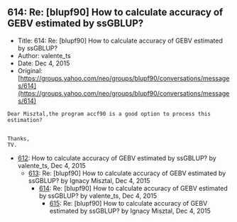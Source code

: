 ## 614: Re: [blupf90] How to calculate accuracy of GEBV estimated by ssGBLUP?

- Title: 614: Re: [blupf90] How to calculate accuracy of GEBV estimated by ssGBLUP?
- Author: valente_ts
- Date: Dec 4, 2015
- Original: [https://groups.yahoo.com/neo/groups/blupf90/conversations/messages/614](https://groups.yahoo.com/neo/groups/blupf90/conversations/messages/614)

```
Dear Misztal,the program accf90 is a good option to process this estimation?


Thanks,
TV.
```

- [612](0612.md): How to calculate accuracy of GEBV estimated by ssGBLUP? by valente_ts, Dec 4, 2015
    - [613](0613.md): Re: [blupf90] How to calculate accuracy of GEBV estimated by ssGBLUP? by Ignacy Misztal, Dec 4, 2015
        - [614](0614.md): Re: [blupf90] How to calculate accuracy of GEBV estimated by ssGBLUP? by valente_ts, Dec 4, 2015
            - [615](0615.md): Re: [blupf90] How to calculate accuracy of GEBV estimated by ssGBLUP? by Ignacy Misztal, Dec 4, 2015

